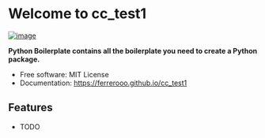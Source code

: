 # Welcome to cc_test1


[![image](https://img.shields.io/pypi/v/cc_test1.svg)](https://pypi.python.org/pypi/cc_test1)


**Python Boilerplate contains all the boilerplate you need to create a Python package.**


-   Free software: MIT License
-   Documentation: <https://ferrerooo.github.io/cc_test1>
    

## Features

-   TODO

